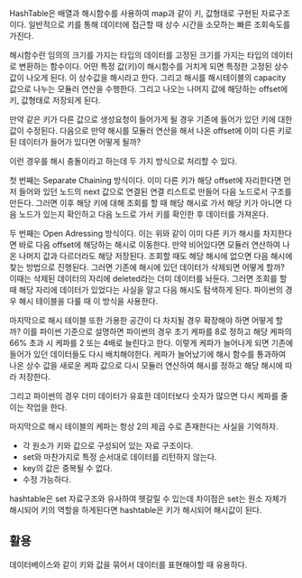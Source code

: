 HashTable은 배열과 해시함수를 사용하여 map과 같이 키, 값형태로 구현된 자료구조이다. 일반적으로 키를 통해 데이터에 접근할 때 상수 시간을 소모하는 빠른 조회속도를 가진다.

해시함수란 임의의 크기를 가지는 타입의 데이터를 고정된 크기를 가지는 타입의 데이터로 변환하는 함수이다. 어떤 특정 값(키)이 해시함수를 거치게 되면 특정한 고정된 상수 값이 나오게 된다. 이 상수값을 해시라고 한다. 그리고 해시를 해시테이블의 capacity 값으로 나누는 모듈러 연산을 수행한다. 그리고 나오는 나머지 값에 해당하는 offset에 키, 값형태로 저장되게 된다.

만약 같은 키가 다른 값으로 생성요청이 들어가게 될 경우 기존에 들어가 있던 키에 대한 값이 수정된다. 다음으로 만약 해시를 모듈러 연산을 해서 나온 offset에 이미 다른 키로된 데이터가 들어가 있다면 어떻게 될까?

이런 경우를 해시 충돌이라고 하는데 두 가지 방식으로 처리할 수 있다.

첫 번째는 Separate Chaining 방식이다. 이미 다른 키가 해당 offset에 자리한다면 먼저 들어와 있던 노드의 next 값으로 연결된 연결 리스트로 만들어 다음 노드로서 구조를 만든다. 그러면 이후 해당 키에 대해 조회를 할 때 해당 해시로 가서 해당 키가 아니면 다음 노드가 있는지 확인하고 다음 노드로 가서 키를 확인한 후 데이터를 가져온다.

두 번째는 Open Adressing 방식이다. 이는 위와 같이 이미 다른 키가 해시를 차지한다면 바로 다음 offset에 해당하는 해시로 이동한다. 만약 비어있다면 모듈러 연산하여 나온 나머지 값과 다르더라도 해당 저장된다. 조회할 때도 해당 해시에 없으면 다음 해시에 찾는 방법으로 진행된다. 그러면 기존에 해시에 있던 데이터가 삭제되면 어떻게 할까? 이때는 삭제된 데이터의 자리에 deleted라는 더미 데이터를 놔둔다. 그러면 조회를 할 때 해당 자리에 데이터가 있었다는 사실을 알고 다음 해시도 탐색하게 된다. 파이썬의 경우 해시 테이블을 다룰 때 이 방식을 사용한다.

마지막으로 해시 테이블 또한 가용한 공간이 다 차지될 경우 확장해야 하면 어떻게 할까? 이를 파이썬 기준으로 설명하면 파이썬의 경우 초기 케파를 8로 정하고 해당 케파의 66% 초과 시 케파를 2 또는 4배로 늘린다고 한다. 이렇게 케파가 늘어나게 되면 기존에 들어가 있던 데이터들도 다시 배치해야한다. 케파가 늘어났기에 해시 함수를 통과하여 나온 상수 값을 새로운 케파 값으로 다시 모듈러 연산하여 해시를 정하고 해당 해시에 따라 저장한다.

그리고 파이썬의 경우 더미 데이터가 유효한 데이터보다 숫자가 많으면 다시 케파를 줄이는 작업을 한다.

마지막으로 해시 테이블의 케파는 항상 2의 제곱 수로 존재한다는 사실을 기억하자.

* 각 원소가 키와 값으로 구성되어 있는 자료 구조이다.
* set와 마찬가지로 특정 순서대로 데이터를 리턴하지 않는다.
* key의 값은 중복될 수 없다.
* 수정 가능하다.

hashtable은 set 자료구조와 유사하여 헷갈릴 수 있는데 차이점은 set는 원소 자체가 해시되어 키의 역할을 하게된다면 hashtable은 키가 해시되어 해시값이 된다.

## 활용

데이터베이스와 같이 키와 값을 묶어서 데이터를 표현해야할 때 유용하다.
